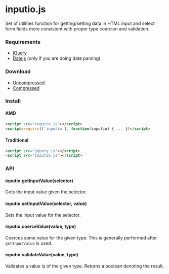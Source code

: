 # inputio.js

Set of utilities function for getting/setting data in HTML input and select
form fields more consistent with proper type coercion and validation.

### Requirements

- [jQuery](http://jquery.com)
- [Datejs](http://www.datejs.com/) (only if you are doing date parsing)

### Download

- [Uncompressed](https://raw.github.com/bruth/inputio.js/master/build/inputio.js)
- [Compressed](https://raw.github.com/bruth/inputio.js/master/dist/inputio.js)

### Install

#### AMD

```html
<script src="require.js"></script>
<script>require(['inputio'], function(inputio) { ... })</script>
```

#### Traditional

```html
<script src="jquery.js"></script>
<script src="inputio.js"></script>
```

### API

#### inputio.getInputValue(selector)

Gets the input value given the selector.

#### inputio.setInputValue(selector, value)

Sets the input value for the selector.

#### inputio.coerceValue(value, type)

Coerces some value for the given type. This is generally performed after
`getInputValue` is used.

#### inputio.validateValue(value, type)

Validates a value is of the given type. Returns a boolean denoting the result.
